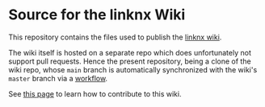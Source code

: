 # Source for the linknx Wiki

This repository contains the files used to publish the [linknx wiki](https://github.com/linknx/linknx/wiki).

The wiki itself is hosted on a separate repo which does unfortunately not support pull requests. Hence the present repository, being a clone of the wiki repo, whose `main` branch is automatically synchronized with the wiki's `master` branch via a [workflow](.github/workflows/wiki-sync.yml).

See [this page](https://github.com/linknx/linknx-wiki/Contributing#working-in-the-wiki) to learn how to contribute to this wiki.
